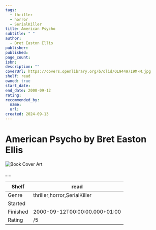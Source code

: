 ```yaml
---
tags:
  - thriller
  - horror
  - SerialKiller
title: American Psycho
subtitle: " "
author:
  - Bret Easton Ellis
publisher:
published:
page_count:
isbn:
description: ""
coverUrl: https://covers.openlibrary.org/b/olid/OL9449719M-M.jpg
shelf: read
owned: true
start_date:
end_date: 2000-09-12
rating:
recommended_by:
  name:
  url:
created: 2024-09-13
---
```


# American Psycho by Bret Easton Ellis

![Book Cover Art](https://covers.openlibrary.org/b/olid/OL9449719M-M.jpg)

_ _

| Shelf | read |
| --- | --- |
| Genre | thriller,horror,SerialKiller |
| Started |  |
| Finished | 2000-09-12T00:00:00.000+01:00 |
| Rating | /5 |
